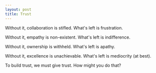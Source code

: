 ```yaml
---
layout: post
title: Trust
---
```


Without it, collaboration is stifled. What's left is frustration.

Without it, empathy is non-existent. What's left is indifference.

Without it, ownership is withheld. What's left is apathy.

Without it, excellence is unachievable. What's left is mediocrity (at best).

To build trust, we must give trust. How might you do that?

